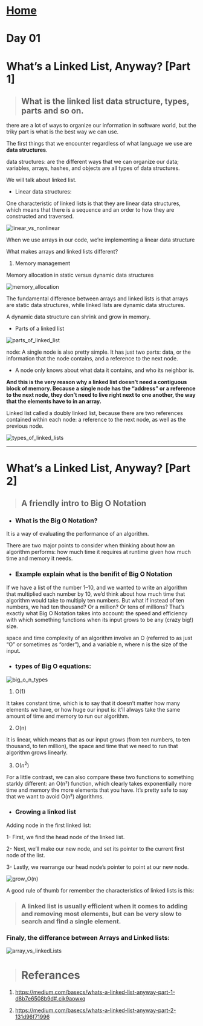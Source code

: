 # [Home](../../README.md)
# Day 01
# What’s a Linked List, Anyway? [Part 1]

>## What is the linked list data structure, types, parts and so on.

there are a lot of ways to organize our information in software world, but the triky part is what is the best way we can use.

The first things that we encounter regardless of what language we use are **data structures**.

data structures: are the different ways that we can organize our data; variables, arrays, hashes, and objects are all types of data structures.

We will talk about linked list.

* Linear data structures:

One characteristic of linked lists is that they are linear data structures, which means that there is a sequence and an order to how they are constructed and traversed.

![linear_vs_nonlinear](../../asset/linear_vs_nonlinear_ds.png)

When we use arrays in our code, we’re implementing a linear data structure

What makes arrays and linked lists different?

1) Memory management

Memory allocation in static versus dynamic data structures

![memory_allocation](../../asset/memory_allocation.png)

The fundamental difference between arrays and linked lists is that arrays are static data structures, while linked lists are dynamic data structures.

A dynamic data structure can shrink and grow in memory.

* Parts of a linked list

![parts_of_linked_list](../../asset/parts_of_linked_list.png)

node: A single node is also pretty simple. It has just two parts: data, or the information that the node contains, and a reference to the next node.

* A node only knows about what data it contains, and who its neighbor is.

**And this is the very reason why a linked list doesn’t need a contiguous block of memory. Because a single node has the “address” or a reference to the next node, they don’t need to live right next to one another, the way that the elements have to in an array.**

Linked list called a doubly linked list, because there are two references contained within each node: a reference to the next node, as well as the previous node.

![types_of_linked_lists](../../asset/types_of_linked_lists.png)

---

# What’s a Linked List, Anyway? [Part 2]

> ## A friendly intro to Big O Notation

* ### What is the Big O Notation?

It is a way of evaluating the performance of an algorithm.

There are two major points to consider when thinking about how an algorithm performs: how much time it requires at runtime given how much time and memory it needs.

* ### Example explain what is the benifit of Big O Notation

If we have a list of the number 1–10, and we wanted to write an algorithm that multiplied each number by 10, we’d think about how much time that algorithm would take to multiply ten numbers. But what if instead of ten numbers, we had ten thousand? Or a million? Or tens of millions? That’s exactly what Big O Notation takes into account: the speed and efficiency with which something functions when its input grows to be any (crazy big!) size.

 space and time complexity of an algorithm involve an O (referred to as just “O” or sometimes as “order”), and a variable n, where n is the size of the input.

* ### types of Big O equations:

![big_o_n_types](../../asset/big_o_n_types.png)

1) O(1)

It takes constant time, which is to say that it doesn’t matter how many elements we have, or how huge our input is: it’ll always take the same amount of time and memory to run our algorithm.

2) O(n)

It is linear, which means that as our input grows (from ten numbers, to ten thousand, to ten million), the space and time that we need to run that algorithm grows linearly.

3) O($n^2$)

For a little contrast, we can also compare these two functions to something starkly different: an O(n²) function, which clearly takes exponentially more time and memory the more elements that you have. It’s pretty safe to say that we want to avoid O(n²) algorithms.

* ### Growing a linked list

Adding node in the first linked list:

1- First, we find the head node of 
the linked list.

2- Next, we’ll make our new node, and set its pointer to the current  first node of the list.

3- Lastly, we rearrange our head node’s pointer to point at our new node.

![grow_O(n)](../../asset/grow_O(n).png)

A good rule of thumb for remember the characteristics of linked lists is this:

> ### A linked list is usually efficient when it comes to adding and removing most elements, but can be very slow to search and find a single element.

### Finaly, the differance between Arrays and Linked lists:

![array_vs_linkedLists](../../asset/array_vs_linkedLists.png)

> # Referances

1) https://medium.com/basecs/whats-a-linked-list-anyway-part-1-d8b7e6508b9d#.cik9aowxq

2) https://medium.com/basecs/whats-a-linked-list-anyway-part-2-131d96f71996 



